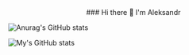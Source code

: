 <center>### Hi there 👋 I'm Aleksandr</center>

<!--
**onemanzerg/onemanzerg** is a ✨ _special_ ✨ repository because its `README.md` (this file) appears on your GitHub profile.

Here are some ideas to get you started:

- 🔭 I’m currently working on ...
- 🌱 I’m currently learning ...
- 👯 I’m looking to collaborate on ...
- 🤔 I’m looking for help with ...
- 💬 Ask me about ...
- 📫 How to reach me: ...
- 😄 Pronouns: ...
- ⚡ Fun fact: ...
-->

![Anurag's GitHub stats](https://github-readme-stats.vercel.app/api?username=onemanzerg&show_icons=true&theme=codeSTACKr)


![My's GitHub stats](http://github-profile-summary-cards.vercel.app/api/cards/profile-details?username={onemanzerg}&theme={dracula})
